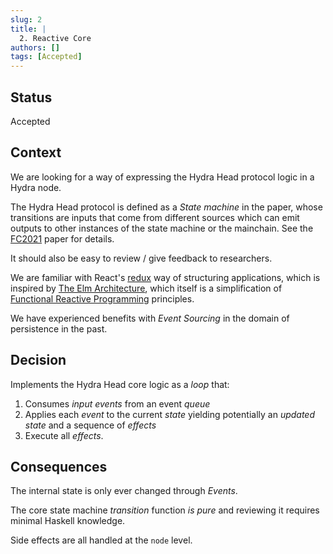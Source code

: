 ```yaml
---
slug: 2
title: | 
  2. Reactive Core
authors: []
tags: [Accepted]
---
```


## Status

Accepted

## Context

We are looking for a way of expressing the Hydra Head protocol logic in a Hydra node.

The Hydra Head protocol is defined as a _State machine_ in the paper, whose transitions are inputs that come from different sources which can emit outputs to other instances of the state machine or the mainchain. See the [FC2021](https://iohk.io/en/research/library/papers/hydrafast-isomorphic-state-channels/) paper for details.

It should also be easy to review / give feedback to researchers.

We are familiar with React's [redux](https://react-redux.js.org/) way of structuring applications, which is inspired by [The Elm Architecture](https://guide.elm-lang.org/architecture/), which itself is a simplification of [Functional Reactive Programming](https://en.wikipedia.org/wiki/Functional_reactive_programming) principles.

We have experienced benefits with _Event Sourcing_ in the domain of persistence in the past.

## Decision

Implements the Hydra Head core logic as a _loop_ that:
1. Consumes _input events_ from an event _queue_
2. Applies each _event_ to the current _state_ yielding potentially an _updated state_ and a sequence of _effects_
3. Execute all _effects_.

## Consequences

The internal state is only ever changed through _Events_.

The core state machine _transition_ function _is pure_ and reviewing it requires minimal Haskell knowledge.

Side effects are all handled at the `node` level.
